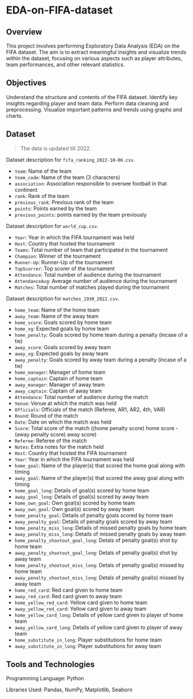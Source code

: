 # EDA-on-FIFA-dataset

## Overview
This project involves performing Exploratory Data Analysis (EDA) on the FIFA dataset. The aim is to extract meaningful insights and visualize trends within the dataset, focusing on various aspects such as player attributes, team performances, and other relevant statistics.

## Objectives
Understand the structure and contents of the FIFA dataset.
Identify key insights regarding player and team data.
Perform data cleaning and preprocessing.
Visualize important patterns and trends using graphs and charts.

## Dataset
> The data is updated till 2022.

Dataset description for `fifa_ranking_2022-10-06.csv`.
- `team`: Name of the team
- `team_code`: Name of the team (3 characters)
- `association`: Association responsible to oversee football in that continent
- `rank`: Rank of the team
- `previous_rank`: Previous rank of the team
- `points`: Points earned by the team
- `previous_points`: points earned by the team previously

Dataset description for `world_cup.csv`.
- `Year`: Year in which the FIFA tournament was held
- `Host`: Country that hosted the tournament
- `Teams`: Total number of team that participated in the tournament
- `Champion`: Winner of the tournament
- `Runner-Up`: Runner-Up of the tournament
- `TopScorrer`: Top scorer of the tournament
- `Attendance`: Total number of audience during the tournament
- `AttendanceAvg`: Average number of audience during the tournament
- `Matches`: Total number of matches played during the tournament

Dataset description for `matches_1930_2022.csv`.
- `home_team`: Name of the home team
- `away_team`: Name of the away team
- `home_score`: Goals scored by home team
- `home_xg`: Expected goals by home team
- `home_penalty`: Goals scored by home team during a penalty (incase of a tie)
- `away_score`: Goals scored by away team
- `away_xg`: Expected goals by away team
- `away_penalty`: Goals scored by away team during a penalty (incase of a tie)
- `home_manager`: Manager of home team
- `home_captain`: Captain of home team
- `away_manager`: Manager of away team
- `away_captain`: Captain of away team
- `Attendance`: Total number of audience during the match
- `Venue`: Venue at which the match was held
- `Officials`: Officials of the match (Referee, AR1, AR2, 4th, VAR)
- `Round`: Round of the match
- `Date`: Date on which the match was held
- `Score`: Total score of the match ((home penalty score) home score - (away penalty score) away score)
- `Referee`: Referee of the match
- `Notes`: Extra notes for the match held
- `Host`: Country that hosted the FIFA tournament
- `Year`: Year in which the FIFA tournament was held
- `home_goal`: Name of the player(s) that scored the home goal along with timing
- `away_goal`: Name of the player(s) that scored the away goal along with timing
- `home_goal_long`: Details of goal(s) scored by home team
- `away_goal_long`: Details of goal(s) scored by away team
- `home_own_goal`: Own goal(s) scored by home team
- `away_own_goal`: Own goal(s) scored by away team
- `home_penalty_goal`: Details of penalty goals scored by home team
- `away_penalty_goal`: Details of penalty goals scored by away team
- `home_penalty_miss_long`: Details of missed penalty goals by home team
- `away_penalty_miss_long`: Details of missed penalty goals by away team
- `home_penalty_shootout_goal_long`: Detals of penalty goal(s) shot by home team
- `away_penalty_shootout_goal_long`: Detals of penalty goal(s) shot by away team
- `home_penalty_shootout_miss_long`: Detals of penalty goal(s) missed by home team
- `away_penalty_shootout_miss_long`: Detals of penalty goal(s) missed by away team
- `home_red_card`: Red card given to home team
- `away_red_card`: Red card given to away team
- `home_yellow_red_card`: Yellow card given to home team
- `away_yellow_red_card`: Yellow card given to away team
- `home_yellow_card_long`: Details of yellow card given to player of home team
- `away_yellow_card_long`: Details of yellow card given to player of away team
- `home_substitute_in_long`: Player substitutions for home team
- `away_substitute_in_long`: Player substitutions for away team

## Tools and Technologies
Programming Language: Python

Libraries Used: Pandas, NumPy, Matplotlib, Seaborn
